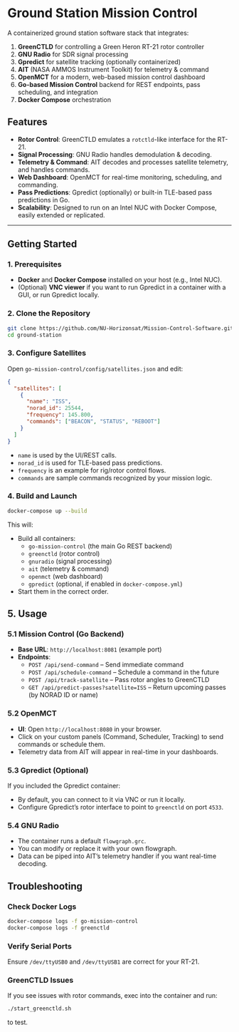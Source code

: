 # Ground Station Mission Control

A containerized ground station software stack that integrates:

1. **GreenCTLD** for controlling a Green Heron RT-21 rotor controller  
2. **GNU Radio** for SDR signal processing  
3. **Gpredict** for satellite tracking (optionally containerized)  
4. **AIT** (NASA AMMOS Instrument Toolkit) for telemetry & command  
5. **OpenMCT** for a modern, web-based mission control dashboard  
6. **Go-based Mission Control** backend for REST endpoints, pass scheduling, and integration  
7. **Docker Compose** orchestration

## Features

- **Rotor Control**: GreenCTLD emulates a `rotctld`-like interface for the RT-21.  
- **Signal Processing**: GNU Radio handles demodulation & decoding.  
- **Telemetry & Command**: AIT decodes and processes satellite telemetry, and handles commands.  
- **Web Dashboard**: OpenMCT for real-time monitoring, scheduling, and commanding.  
- **Pass Predictions**: Gpredict (optionally) or built-in TLE-based pass predictions in Go.  
- **Scalability**: Designed to run on an Intel NUC with Docker Compose, easily extended or replicated.

---

## Getting Started

### 1. Prerequisites

- **Docker** and **Docker Compose** installed on your host (e.g., Intel NUC).  
- (Optional) **VNC viewer** if you want to run Gpredict in a container with a GUI, or run Gpredict locally.

### 2. Clone the Repository

```bash
git clone https://github.com/NU-Horizonsat/Mission-Control-Software.git
cd ground-station
```

### 3. Configure Satellites

Open `go-mission-control/config/satellites.json` and edit:

```json
{
  "satellites": [
    {
      "name": "ISS",
      "norad_id": 25544,
      "frequency": 145.800,
      "commands": ["BEACON", "STATUS", "REBOOT"]
    }
  ]
}
```

- `name` is used by the UI/REST calls.  
- `norad_id` is used for TLE-based pass predictions.  
- `frequency` is an example for rig/rotor control flows.  
- `commands` are sample commands recognized by your mission logic.  

### 4. Build and Launch

```bash
docker-compose up --build
```

This will:

- Build all containers:  
  - `go-mission-control` (the main Go REST backend)  
  - `greenctld` (rotor control)  
  - `gnuradio` (signal processing)  
  - `ait` (telemetry & command)  
  - `openmct` (web dashboard)  
  - `gpredict` (optional, if enabled in `docker-compose.yml`)  
- Start them in the correct order.  

## 5. Usage

### 5.1 Mission Control (Go Backend)

- **Base URL**: `http://localhost:8081` (example port)  
- **Endpoints**:  
  - `POST /api/send-command` – Send immediate command  
  - `POST /api/schedule-command` – Schedule a command in the future  
  - `POST /api/track-satellite` – Pass rotor angles to GreenCTLD  
  - `GET /api/predict-passes?satellite=ISS` – Return upcoming passes (by NORAD ID or name)  

### 5.2 OpenMCT

- **UI**: Open `http://localhost:8080` in your browser.  
- Click on your custom panels (Command, Scheduler, Tracking) to send commands or schedule them.  
- Telemetry data from AIT will appear in real-time in your dashboards.  

### 5.3 Gpredict (Optional)

If you included the Gpredict container:

- By default, you can connect to it via VNC or run it locally.  
- Configure Gpredict’s rotor interface to point to `greenctld` on port `4533`.  

### 5.4 GNU Radio

- The container runs a default `flowgraph.grc`.  
- You can modify or replace it with your own flowgraph.  
- Data can be piped into AIT’s telemetry handler if you want real-time decoding.  

## Troubleshooting

### Check Docker Logs

```bash
docker-compose logs -f go-mission-control
docker-compose logs -f greenctld
```

### Verify Serial Ports

Ensure `/dev/ttyUSB0` and `/dev/ttyUSB1` are correct for your RT-21.  

### GreenCTLD Issues

If you see issues with rotor commands, exec into the container and run:

```bash
./start_greenctld.sh
```

to test.

